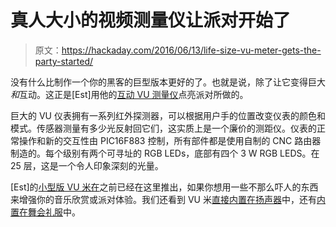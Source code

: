 # 真人大小的视频测量仪让派对开始了

> 原文：<https://hackaday.com/2016/06/13/life-size-vu-meter-gets-the-party-started/>

没有什么比制作一个你的黑客的巨型版本更好的了。也就是说，除了让它变得巨大*和*互动。这正是[Est]用他的[互动 VU 测量仪](https://hackaday.io/project/9235-interactive-vu-led-tower)点亮派对所做的。

巨大的 VU 仪表拥有一系列红外探测器，可以根据用户手的位置改变仪表的颜色和模式。传感器测量有多少光反射回它们，这实质上是一个廉价的测距仪。仪表的正常操作和新的交互性由 PIC16F883 控制，所有部件都是使用自制的 CNC 路由器制造的。每个级别有两个可寻址的 RGB LEDs，底部有四个 3 W RGB LEDS。在 25 层，这是一个令人印象深刻的光量。

[Est]的[小型版 VU 米在](http://hackaday.com/2015/01/25/cncs-and-acrylic-and-leds-oh-my/)之前已经在这里推出，如果你想用一些不那么吓人的东西来增强你的音乐欣赏或派对体验。我们还看到 VU 米[直接内置在扬声器](http://hackaday.com/2015/11/29/this-vu-meter-is-built-into-the-speaker/)中，还有[内置在舞会礼服](https://hackaday.com/tag/vu-meter-prom-dress/)中。